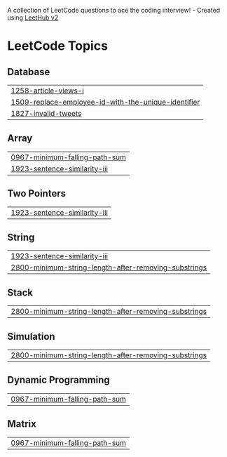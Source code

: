 A collection of LeetCode questions to ace the coding interview! - Created using [LeetHub v2](https://github.com/arunbhardwaj/LeetHub-2.0)
<!---LeetCode Topics Start-->
# LeetCode Topics
## Database
|  |
| ------- |
| [1258-article-views-i](https://github.com/ishit1011/Practice-SQL/tree/master/1258-article-views-i) |
| [1509-replace-employee-id-with-the-unique-identifier](https://github.com/ishit1011/Practice-SQL/tree/master/1509-replace-employee-id-with-the-unique-identifier) |
| [1827-invalid-tweets](https://github.com/ishit1011/Practice-SQL/tree/master/1827-invalid-tweets) |
## Array
|  |
| ------- |
| [0967-minimum-falling-path-sum](https://github.com/ishit1011/Practice-SQL/tree/master/0967-minimum-falling-path-sum) |
| [1923-sentence-similarity-iii](https://github.com/ishit1011/Practice-SQL/tree/master/1923-sentence-similarity-iii) |
## Two Pointers
|  |
| ------- |
| [1923-sentence-similarity-iii](https://github.com/ishit1011/Practice-SQL/tree/master/1923-sentence-similarity-iii) |
## String
|  |
| ------- |
| [1923-sentence-similarity-iii](https://github.com/ishit1011/Practice-SQL/tree/master/1923-sentence-similarity-iii) |
| [2800-minimum-string-length-after-removing-substrings](https://github.com/ishit1011/Practice-SQL/tree/master/2800-minimum-string-length-after-removing-substrings) |
## Stack
|  |
| ------- |
| [2800-minimum-string-length-after-removing-substrings](https://github.com/ishit1011/Practice-SQL/tree/master/2800-minimum-string-length-after-removing-substrings) |
## Simulation
|  |
| ------- |
| [2800-minimum-string-length-after-removing-substrings](https://github.com/ishit1011/Practice-SQL/tree/master/2800-minimum-string-length-after-removing-substrings) |
## Dynamic Programming
|  |
| ------- |
| [0967-minimum-falling-path-sum](https://github.com/ishit1011/Practice-SQL/tree/master/0967-minimum-falling-path-sum) |
## Matrix
|  |
| ------- |
| [0967-minimum-falling-path-sum](https://github.com/ishit1011/Practice-SQL/tree/master/0967-minimum-falling-path-sum) |
<!---LeetCode Topics End-->